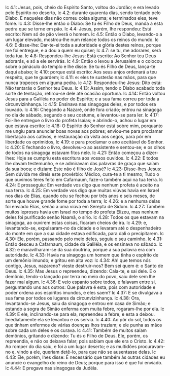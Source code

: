 lc 4.1: Jesus, pois, cheio do Espírito Santo, voltou do Jordão; e era levado pelo Espírito no deserto,
lc 4.2: durante quarenta dias, sendo tentado pelo Diabo. E naqueles dias não comeu coisa alguma; e terminados eles, teve fome.
lc 4.3: Disse-lhe então o Diabo: Se tu és Filho de Deus, manda a esta pedra que se torne em pão.
lc 4.4: Jesus, porém, lhe respondeu: Está escrito: Nem só de pão viverá o homem.
lc 4.5: Então o Diabo, levando-o a um lugar elevado, mostrou-lhe num relance todos os reinos do mundo.
lc 4.6: E disse-lhe: Dar-te-ei toda a autoridade e glória destes reinos, porque me foi entregue, e a dou a quem eu quiser;
lc 4.7: se tu, me adorares, será toda tua.
lc 4.8: Respondeu-lhe Jesus: Está escrito: Ao Senhor teu Deus adorarás, e só a ele servirás.
lc 4.9: Então o levou a Jerusalém e o colocou sobre o pináculo do templo e lhe disse: Se tu és Filho de Deus, lança-te daqui abaixo;
lc 4.10: porque está escrito: Aos seus anjos ordenará a teu respeito, que te guardem;
lc 4.11: e: eles te susterão nas mãos, para que nunca tropeces em alguma pedra.
lc 4.12: Respondeu-lhe Jesus: Dito está: Não tentarás o Senhor teu Deus.
lc 4.13: Assim, tendo o Diabo acabado toda sorte de tentação, retirou-se dele até ocasião oportuna.
lc 4.14: Então voltou Jesus para a Galiléia no poder do Espírito; e a sua fama correu por toda a circunvizinhança.
lc 4.15: Ensinava nas sinagogas deles, e por todos era louvado.
lc 4.16: Chegando a Nazaré, onde fora criado; entrou na sinagoga no dia de sábado, segundo o seu costume, e levantou-se para ler.
lc 4.17: Foi-lhe entregue o livro do profeta Isaías; e abrindo-o, achou o lugar em que estava escrito:
lc 4.18: O Espírito do Senhor está sobre mim, porquanto me ungiu para anunciar boas novas aos pobres; enviou-me para proclamar libertação aos cativos, e restauração da vista aos cegos, para pôr em liberdade os oprimidos,
lc 4.19: e para proclamar o ano aceitável do Senhor.
lc 4.20: E fechando o livro, devolveu-o ao assistente e sentou-se; e os olhos de todos na sinagoga estavam fitos nele.
lc 4.21: Então começou a dizer-lhes: Hoje se cumpriu esta escritura aos vossos ouvidos.
lc 4.22: E todos lhe davam testemunho, e se admiravam das palavras de graça que saíam da sua boca; e diziam: Este não é filho de José?
lc 4.23: Disse-lhes Jesus: Sem dúvida me direis este provérbio: Médico, cura-te a ti mesmo; Tudo o que ouvimos teres feito em Cafarnaum, faze-o também aqui na tua terra.
lc 4.24: E prosseguiu: Em verdade vos digo que nenhum profeta é aceito na sua terra.
lc 4.25: Em verdade vos digo que muitas viúvas havia em Israel nos dias de Elias, quando céu se fechou por três anos e seis meses, de sorte que houve grande fome por toda a terra;
lc 4.26: e a nenhuma delas foi enviado Elias, senão a uma viúva em Serepta de Sidom.
lc 4.27: Também muitos leprosos havia em Israel no tempo do profeta Elizeu, mas nenhum deles foi purificado senão Naamã, o sírio.
lc 4.28: Todos os que estavam na sinagoga, ao ouvirem estas coisas, ficaram cheios de ira.
lc 4.29: e, levantando-se, expulsaram-no da cidade e o levaram até o despenhadeiro do monte em que a sua cidade estava edificada, para dali o precipitarem.
lc 4.30: Ele, porém, passando pelo meio deles, seguiu o seu caminho.
lc 4.31: Então desceu a Cafarnaum, cidade da Galiléia, e os ensinava no sábado.
lc 4.32: e maravilharam-se da sua doutrina, porque a sua palavra era com autoridade.
lc 4.33: Havia na sinagoga um homem que tinha o espírito de um demônio imundo; e gritou em alta voz:
lc 4.34: Ah! que temos nós contigo, Jesus, nazareno? vieste destruir-nos? Bem sei quem é: o Santo de Deus.
lc 4.35: Mas Jesus o repreendeu, dizendo: Cala-te, e sai dele. E o demônio, tendo-o lançado por terra no meio do povo, saiu dele sem lhe fazer mal algum.
lc 4.36: E veio espanto sobre todos, e falavam entre si, perguntando uns aos outros: Que palavra é esta, pois com autoridade e poder ordena aos espíritos imundos, e eles saem?
lc 4.37: E se divulgava a sua fama por todos os lugares da circunvizinhança.
lc 4.38: Ora, levantando-se Jesus, saiu da sinagoga e entrou em casa de Simão; e estando a sogra de Simão enferma com muita febre, rogaram-lhe por ela.
lc 4.39: E ele, inclinando-se para ela, repreendeu a febre, e esta a deixou. Imediatamente ela se levantou e os servia.
lc 4.40: Ao pôr do sol, todos os que tinham enfermos de várias doenças lhos traziam; e ele punha as mãos sobre cada um deles e os curava.
lc 4.41: Também de muitos saíam demônios, gritando e dizendo: Tu és o Filho de Deus. Ele, porém, os repreendia, e não os deixava falar; pois sabiam que ele era o Cristo.
lc 4.42: Ao romper do dia saiu, e foi a um lugar deserto; e as multidões procuravam-no e, vindo a ele, queriam detê-lo, para que não se ausentasse delas.
lc 4.43: Ele, porém, lhes disse: É necessário que também às outras cidades eu anuncie o evangelho do reino de Deus; porque para isso é que fui enviado.
lc 4.44: E pregava nas sinagogas da Judéia.
